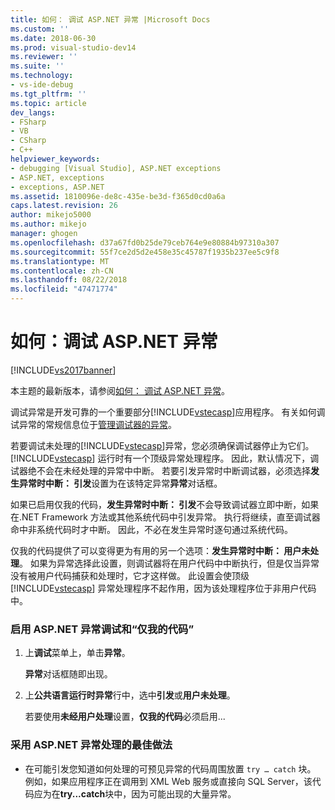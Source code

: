 ```yaml
---
title: 如何： 调试 ASP.NET 异常 |Microsoft Docs
ms.custom: ''
ms.date: 2018-06-30
ms.prod: visual-studio-dev14
ms.reviewer: ''
ms.suite: ''
ms.technology:
- vs-ide-debug
ms.tgt_pltfrm: ''
ms.topic: article
dev_langs:
- FSharp
- VB
- CSharp
- C++
helpviewer_keywords:
- debugging [Visual Studio], ASP.NET exceptions
- ASP.NET, exceptions
- exceptions, ASP.NET
ms.assetid: 1810096e-de8c-435e-be3d-f365d0cd0a6a
caps.latest.revision: 26
author: mikejo5000
ms.author: mikejo
manager: ghogen
ms.openlocfilehash: d37a67fd0b25de79ceb764e9e80884b97310a307
ms.sourcegitcommit: 55f7ce2d5d2e458e35c45787f1935b237ee5c9f8
ms.translationtype: MT
ms.contentlocale: zh-CN
ms.lasthandoff: 08/22/2018
ms.locfileid: "47471774"
---
```

# <a name="how-to-debug-aspnet-exceptions"></a>如何：调试 ASP.NET 异常
[!INCLUDE[vs2017banner](../includes/vs2017banner.md)]

本主题的最新版本，请参阅[如何： 调试 ASP.NET 异常](https://docs.microsoft.com/visualstudio/debugger/how-to-debug-aspnet-exceptions)。  
  
调试异常是开发可靠的一个重要部分[!INCLUDE[vstecasp](../includes/vstecasp-md.md)]应用程序。 有关如何调试异常的常规信息位于[管理调试器的异常](../debugger/managing-exceptions-with-the-debugger.md)。  
  
 若要调试未处理的[!INCLUDE[vstecasp](../includes/vstecasp-md.md)]异常，您必须确保调试器停止为它们。 [!INCLUDE[vstecasp](../includes/vstecasp-md.md)] 运行时有一个顶级异常处理程序。 因此，默认情况下，调试器绝不会在未经处理的异常中中断。 若要引发异常时中断调试器，必须选择**发生异常时中断： 引发**设置为在该特定异常**异常**对话框。  
  
 如果已启用仅我的代码，**发生异常时中断： 引发**不会导致调试器立即中断，如果在.NET Framework 方法或其他系统代码中引发异常。 执行将继续，直至调试器命中非系统代码时才中断。 因此，不必在发生异常时逐句通过系统代码。  
  
 仅我的代码提供了可以变得更为有用的另一个选项：**发生异常时中断： 用户未处理**。 如果为异常选择此设置，则调试器将在用户代码中中断执行，但是仅当异常没有被用户代码捕获和处理时，它才这样做。 此设置会使顶级 [!INCLUDE[vstecasp](../includes/vstecasp-md.md)] 异常处理程序不起作用，因为该处理程序位于非用户代码中。  
  
### <a name="to-enable-debugging-of-aspnet-exceptions-with-just-my-code"></a>启用 ASP.NET 异常调试和“仅我的代码”  
  
1.  上**调试**菜单上，单击**异常**。  
  
     **异常**对话框随即出现。  
  
2.  上**公共语言运行时异常**行中，选中**引发**或**用户未处理**。  
  
     若要使用**未经用户处理**设置，**仅我的代码**必须启用...  
  
### <a name="to-use-best-practices-for-aspnet-exception-handling"></a>采用 ASP.NET 异常处理的最佳做法  
  
-   在可能引发您知道如何处理的可预见异常的代码周围放置 `try … catch` 块。 例如，如果应用程序正在调用到 XML Web 服务或直接向 SQL Server，该代码应为在**try...catch**块中，因为可能出现的大量异常。



